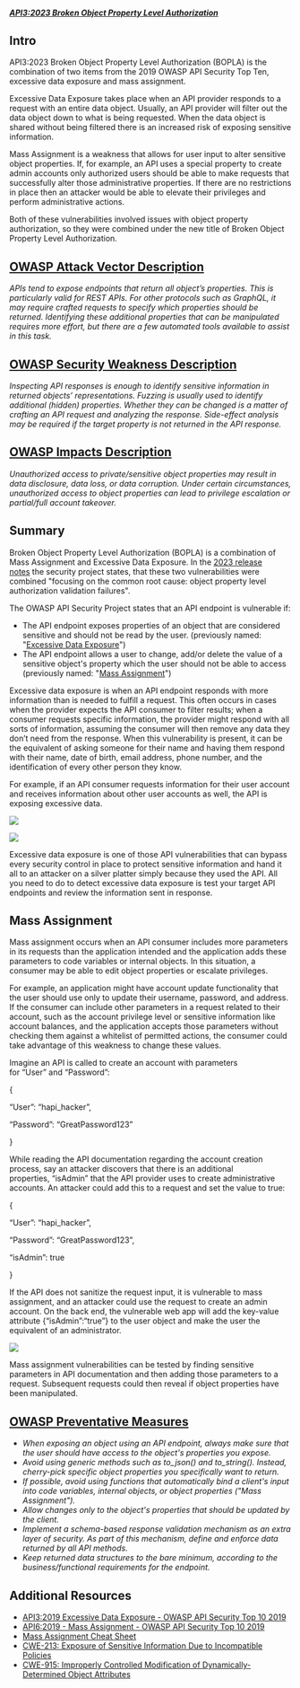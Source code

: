 ##### [API3:2023 Broken Object Property Level Authorization](https://university.apisec.ai/products/owasp-api-security-top-10-and-beyond/categories/2152491880)

## Intro

API3:2023 Broken Object Property Level Authorization (BOPLA) is the combination of two items from the 2019 OWASP API Security Top Ten, excessive data exposure and mass assignment.

Excessive Data Exposure takes place when an API provider responds to a request with an entire data object. Usually, an API provider will filter out the data object down to what is being requested. When the data object is shared without being filtered there is an increased risk of exposing sensitive information.

Mass Assignment is a weakness that allows for user input to alter sensitive object properties. If, for example, an API uses a special property to create admin accounts only authorized users should be able to make requests that successfully alter those administrative properties. If there are no restrictions in place then an attacker would be able to elevate their privileges and perform administrative actions.

Both of these vulnerabilities involved issues with object property authorization, so they were combined under the new title of Broken Object Property Level Authorization.

## [OWASP Attack Vector Description](https://owasp.org/API-Security/editions/2023/en/0xa3-broken-object-property-level-authorization/)

_APIs tend to expose endpoints that return all object’s properties. This is particularly valid for REST APIs. For other protocols such as GraphQL, it may require crafted requests to specify which properties should be returned. Identifying these additional properties that can be manipulated requires more effort, but there are a few automated tools available to assist in this task._

## [OWASP Security Weakness Description](https://owasp.org/API-Security/editions/2023/en/0xa3-broken-object-property-level-authorization/)

_Inspecting API responses is enough to identify sensitive information in returned objects’ representations. Fuzzing is usually used to identify additional (hidden) properties. Whether they can be changed is a matter of crafting an API request and analyzing the response. Side-effect analysis may be required if the target property is not returned in the API response._

## [OWASP Impacts Description](https://owasp.org/API-Security/editions/2023/en/0xa3-broken-object-property-level-authorization/)

_Unauthorized access to private/sensitive object properties may result in data disclosure, data loss, or data corruption. Under certain circumstances, unauthorized access to object properties can lead to privilege escalation or partial/full account takeover._

## Summary

Broken Object Property Level Authorization (BOPLA) is a combination of Mass Assignment and Excessive Data Exposure. In the [2023 release notes](https://owasp.org/API-Security/editions/2023/en/0x04-release-notes/) the security project states, that these two vulnerabilities were combined "focusing on the common root cause: object property level authorization validation failures".

The OWASP API Security Project states that an API endpoint is vulnerable if:

- The API endpoint exposes properties of an object that are considered sensitive and should not be read by the user. (previously named: "[Excessive Data Exposure](https://github.com/OWASP/API-Security/blob/master/2019/en/src/0xa3-excessive-data-exposure.md)")
- The API endpoint allows a user to change, add/or delete the value of a sensitive object's property which the user should not be able to access (previously named: "[Mass Assignment](https://github.com/OWASP/API-Security/blob/master/2019/en/src/0xa6-mass-assignment.md)")

Excessive data exposure is when an API endpoint responds with more information than is needed to fulfill a request. This often occurs in cases when the provider expects the API consumer to filter results; when a consumer requests specific information, the provider might respond with all sorts of information, assuming the consumer will then remove any data they don’t need from the response. When this vulnerability is present, it can be the equivalent of asking someone for their name and having them respond with their name, date of birth, email address, phone number, and the identification of every other person they know.

For example, if an API consumer requests information for their user account and receives information about other user accounts as well, the API is exposing excessive data.

![](https://kajabi-storefronts-production.kajabi-cdn.com/kajabi-storefronts-production/site/2147573912/products/1Zyr5SxHSgq1IBYjv1J9_UsingAPI4.PNG)

![](https://kajabi-storefronts-production.kajabi-cdn.com/kajabi-storefronts-production/site/2147573912/products/lkwPK1QOTuhy0sOGGoGT_UsingAPI5.PNG)

Excessive data exposure is one of those API vulnerabilities that can bypass every security control in place to protect sensitive information and hand it all to an attacker on a silver platter simply because they used the API. All you need to do to detect excessive data exposure is test your target API endpoints and review the information sent in response.

## Mass Assignment

Mass assignment occurs when an API consumer includes more parameters in its requests than the application intended and the application adds these parameters to code variables or internal objects. In this situation, a consumer may be able to edit object properties or escalate privileges.

For example, an application might have account update functionality that the user should use only to update their username, password, and address. If the consumer can include other parameters in a request related to their account, such as the account privilege level or sensitive information like account balances, and the application accepts those parameters without checking them against a whitelist of permitted actions, the consumer could take advantage of this weakness to change these values.

Imagine an API is called to create an account with parameters for “User” and “Password”:

{

“User”: “hapi_hacker”,

“Password”: “GreatPassword123”

}

While reading the API documentation regarding the account creation process, say an attacker discovers that there is an additional properties, “isAdmin” that the API provider uses to create administrative accounts. An attacker could add this to a request and set the value to true:

{

“User”: “hapi_hacker”,

“Password”: “GreatPassword123”,

“isAdmin”: true

}

If the API does not sanitize the request input, it is vulnerable to mass assignment, and an attacker could use the request to create an admin account. On the back end, the vulnerable web app will add the key-value attribute {“isAdmin”:“true”} to the user object and make the user the equivalent of an administrator.

![](https://kajabi-storefronts-production.kajabi-cdn.com/kajabi-storefronts-production/site/2147573912/products/uyN67TJTNe36mLlcH6Tw_MA6.PNG)

Mass assignment vulnerabilities can be tested by finding sensitive parameters in API documentation and then adding those parameters to a request. Subsequent requests could then reveal if object properties have been manipulated.

## [OWASP Preventative Measures](https://owasp.org/API-Security/editions/2023/en/0xa3-broken-object-property-level-authorization/)

- _When exposing an object using an API endpoint, always make sure that the user should have access to the object's properties you expose._
- _Avoid using generic methods such as to_json() and to_string(). Instead, cherry-pick specific object properties you specifically want to return._
- _If possible, avoid using functions that automatically bind a client's input into code variables, internal objects, or object properties ("Mass Assignment")._
- _Allow changes only to the object's properties that should be updated by the client._
- _Implement a schema-based response validation mechanism as an extra layer of security. As part of this mechanism, define and enforce data returned by all API methods._
- _Keep returned data structures to the bare minimum, according to the business/functional requirements for the endpoint._

## Additional Resources

- [API3:2019 Excessive Data Exposure - OWASP API Security Top 10 2019](https://github.com/OWASP/API-Security/blob/master/2019/en/src/0xa3-excessive-data-exposure.md)
- [API6:2019 - Mass Assignment - OWASP API Security Top 10 2019](https://github.com/OWASP/API-Security/blob/master/2019/en/src/0xa6-mass-assignment.md)
- [Mass Assignment Cheat Sheet](https://cheatsheetseries.owasp.org/cheatsheets/Mass_Assignment_Cheat_Sheet.html)
- [CWE-213: Exposure of Sensitive Information Due to Incompatible Policies](https://cwe.mitre.org/data/definitions/213.html)
- [CWE-915: Improperly Controlled Modification of Dynamically-Determined Object Attributes](https://cwe.mitre.org/data/definitions/915.html)